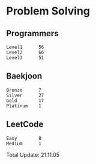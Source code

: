 # Problem Solving

## Programmers
```
Level1      56
Level2      66
Level3      51
```

## Baekjoon
```
Bronze      7
Silver      27
Gold        17
Platinum    1
```

## LeetCode
```
Easy        8
Medium      1
```

Total Update: 21.11.05

